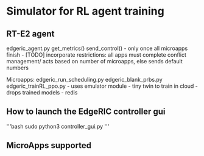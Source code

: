 # Simulator for RL agent training

## RT-E2 agent

edgeric_agent.py
    get_metrics()
    send_control() - only once all microapps finish - [TODO] incorporate restrictions: all apps must complete
    conflict management/ acts based on number of microapps, else sends default numbers

Microapps:
    edgeric_run_scheduling.py
    edgeric_blank_prbs.py
    edgeric_trainRL_ppo.py - uses emulator module - tiny twin to train in cloud - drops trained models - redis

## How to launch the EdgeRIC controller gui
'''bash
sudo python3 controller_gui.py
'''

## MicroApps supported
